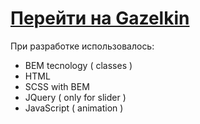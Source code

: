 # [Перейти на Gazelkin](https://gudovchshikov.github.io/Gazelkin/)
При разработке использовалось:
* BEM tecnology ( classes )
* HTML
* SCSS with BEM
* JQuery ( only for slider )
* JavaScript ( animation )
